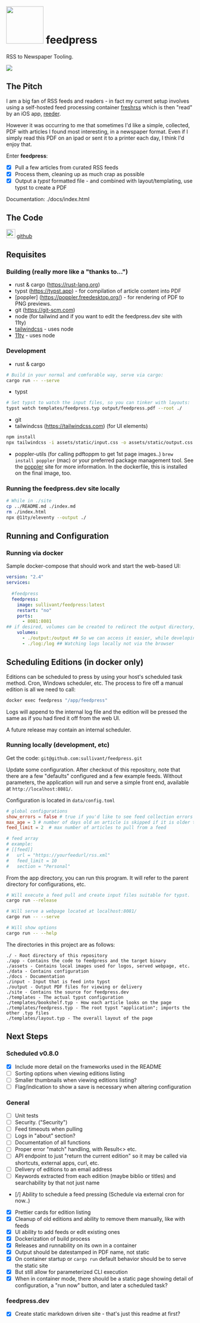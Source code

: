 # <img src="https://github.com/sullivant/feedpress/blob/main/assets/logo.jpg?raw=true" height=100 width=100> feedpress
RSS to Newspaper Tooling.

<img src="https://github.com/sullivant/feedpress/blob/main/site/images/Screenshot-Main.png?raw=true">

## The Pitch
I am a big fan of RSS feeds and readers - in fact my current setup involves using a self-hosted feed processing container [freshrss](https://freshrss.org) which is then "read" by an iOS app, [reeder](https://reederapp.com/).

However it was occurring to me that sometimes I'd like a simple, collected, PDF with articles I found most interesting, in a newspaper format.  Even if I simply read this PDF on an ipad or sent it to a printer each day, I think I'd enjoy that.

Enter **feedpress**:
- [x] Pull a few articles from curated RSS feeds
- [x] Process them, cleaning up as much crap as possible
- [x] Output a *typst* formatted file - and combined with layout/templating, use typst to create a PDF

Documentation: ./docs/index.html

## The Code
<img src="https://raw.githubusercontent.com/sullivant/feedpress/3150394ebb930d087bddaf7cfcb2b465b3163cb0/site/images/github-brands-solid.svg" width=24 height=24> [github](https://github.com/sullivant/feedpress)

## Requisites
### Building (really more like a "thanks to...")
- rust & cargo (https://rust-lang.org)
- typst (https://typst.app) - for compilation of article content into PDF
- [poppler] (https://poppler.freedesktop.org/) - for rendering of PDF to PNG previews.
- git (https://git-scm.com)
- node (for tailwind and if you want to edit the feedpress.dev site with 11ty)
- [tailwindcss](https://tailwindcss.com) - uses node
- [11ty](https://www.11ty.dev) - uses node

### Development
- rust & cargo
```bash
# Build in your normal and comforable way, serve via cargo:
cargo run -- --serve
```
- typst
```bash
# Set typst to watch the input files, so you can tinker with layouts:
typst watch templates/feedpress.typ output/feedpress.pdf --root ./
```
- git
- tailwindcss (https://tailwindcss.com) (for UI elements) 
```bash
npm install
npx tailwindcss -i assets/static/input.css -o assets/static/output.css --watch
```
- poppler-utils (for calling pdftoppm to get 1st page images..)
`brew install poppler` (mac) or your preferred package management tool.  See the [poppler](https://poppler.freedesktop.org/) site for more information.  In the dockerfile, this is installed on the final image, too.

### Running the feedpress.dev site locally
```bash
# While in ./site
cp ../README.md ./index.md
rm ./index.html
npx @11ty/eleventy --output ./
```

## Running and Configuration

### Running via docker
Sample docker-compose that should work and start the web-based UI:
```yml
version: "2.4"
services:
  
  #feedpress
  feedpress:
    image: sullivant/feedpress:latest
    restart: "no"
    ports:
      - 8081:8081
## if desired, volumes can be created to redirect the output directory, etc.
    volumes:
      - ./output:/output ## So we can access it easier, while developing
      - ./log:/log ## Watching logs locally not via the browser
```

## Scheduling Editions (in docker only)
Editions can be scheduled to press by using your host's scheduled task method.  Cron, Windows scheduler, etc.  The 
process to fire off a manual edition is all we need to call:
```bash
docker exec feedpress "/app/feedpress"
```

Logs will append to the internal log file and the edition will be pressed the same as if you had fired it off from the web UI.

A future release may contain an internal scheduler.  

### Running locally (development, etc)
Get the code: 
`git@github.com:sullivant/feedpress.git`

Update some configuration.  After checkout of this repository, note that there are a few "defaults" configured and a few example feeds.  Without parameters, the application will run and serve a simple front end, available at `http://localhost:8081/`.

Configuration is located in `data/config.toml`
```toml
# global configurations
show_errors = false # true if you'd like to see feed collection errors
max_age = 3 # number of days old an article is skipped if it is older than
feed_limit = 2  # max number of articles to pull from a feed

# feed array
# example:
# [[feed]]
#   url = "https://yourfeedurl/rss.xml"
#   feed_limit = 10
#   section = "Personal"

```

From the app directory, you can run this program.  It will refer to the parent directory for configurations, etc.

```bash
# Will execute a feed pull and create input files suitable for typst.
cargo run --release

# Will serve a webpage located at localhost:8081/
cargo run -- --serve

# Will show options
cargo run -- --help
```

The directories in this project are as follows:
```
./ - Root directory of this repository
./app - Contains the code to feedpress and the target binary
./assets - Contains local images used for logos, served webpage, etc.
./data - Contains configuration 
./docs - Documentation
./input - Input that is feed into typst
./output - Output PDF files for viewing or delivery
./site - Contains the source for feedpress.dev
./templates - The actual typst configuration
./templates/bookshelf.typ - How each article looks on the page
./templates/feedpress.typ - The root typst "application"; imports the other .typ files
./templates/layout.typ - The overall layout of the page
```

## Next Steps
### Scheduled v0.8.0
- [x] Include more detail on the frameworks used in the README
- [ ] Sorting options when viewing editions listing
- [ ] Smaller thumbnails when viewing editions listing?
- [ ] Flag/indication to show a save is necessary when altering configuration
### General
- [ ] Unit tests
- [ ] Security. ("Security")
- [ ] Feed timeouts when pulling
- [ ] Logs in "about" section? 
- [ ] Documentation of all functions
- [ ] Proper error "match" handling, with Result<> etc.
- [ ] API endpoint to just "return the current edition" so it may be called via shortcuts, external apps, curl, etc.
- [ ] Delivery of editions to an email address
- [ ] Keywords extracted from each edition (maybe biblio or titles) and searchability by that not just name
- [/] Ability to schedule a feed pressing (Schedule via external cron for now..)
- [x] Prettier cards for edition listing
- [x] Cleanup of old editions and ability to remove them manually, like with feeds
- [x] UI ability to add feeds or edit existing ones
- [x] Dockerization of build process
- [x] Releases and runnability on its own in a container
- [x] Output should be datestamped in PDF name, not static
- [x] On container startup or `cargo run` default behavior should be to serve the static site
- [x] But still allow for parameterized CLI execution
- [x] When in container mode, there should be a static page showing detail of configuration, a "run now" button, and later a scheduled task?
### feedpress.dev
- [x] Create static markdown driven site - that's just this readme at first?
